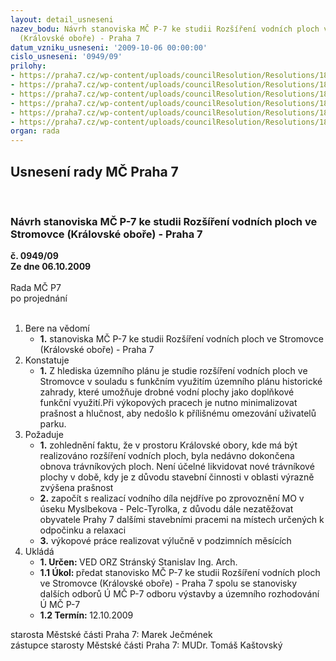 ```yaml
---
layout: detail_usneseni
nazev_bodu: Návrh stanoviska MČ P-7 ke studii Rozšíření vodních ploch ve Stromovce
  (Královské oboře) - Praha 7
datum_vzniku_usneseni: '2009-10-06 00:00:00'
cislo_usneseni: '0949/09'
prilohy:
- https://praha7.cz/wp-content/uploads/councilResolution/Resolutions/18466/50-strom_11.doc
- https://praha7.cz/wp-content/uploads/councilResolution/Resolutions/18466/50-strom_21.doc
- https://praha7.cz/wp-content/uploads/councilResolution/Resolutions/18466/50-strom_31.doc
- https://praha7.cz/wp-content/uploads/councilResolution/Resolutions/18466/50-strom_41.doc
- https://praha7.cz/wp-content/uploads/councilResolution/Resolutions/18466/50-01_07_2009.doc
- https://praha7.cz/wp-content/uploads/councilResolution/Resolutions/18466/50-strom_61061.jpg
organ: rada
---
```

<div id="ucUsn_pList" class="usn">
	<span><h2>Usnesení rady MČ Praha 7 </h2>
<br></span><div class="standBody">
<span><h3>Návrh stanoviska MČ P-7 ke studii Rozšíření vodních ploch ve Stromovce (Královské oboře) - Praha 7</h3></span><div class="center">
		<strong>č. 0949/09</strong><br>
	</div>
<div class="center">
		<strong>Ze dne 06.10.2009</strong><br><br>
	</div>Rada MČ P7<br> po projednání<br><br><ol>
<li>Bere na vědomí<ul><li>
<strong>1.</strong> stanoviska MČ P-7 ke studii Rozšíření vodních ploch ve Stromovce (Královské oboře) - Praha 7</li></ul>
</li>
<li>Konstatuje<ul><li>
<strong>1.</strong> Z hlediska územního plánu je studie rozšíření vodních ploch ve Stromovce v souladu s funkčním využitím územního plánu historické zahrady, které umožňuje drobné vodní plochy jako doplňkové funkční využití.Při výkopových pracech je nutno minimalizovat prašnost a hlučnost, aby nedošlo k přílišnému omezování uživatelů parku.</li></ul>
</li>
<li>Požaduje<ul>
<li>
<strong>1.</strong> zohlednění faktu, že v prostoru Královské obory, kde má být realizováno rozšíření vodních ploch, byla nedávno dokončena obnova trávníkových ploch. Není účelné likvidovat nové trávníkové plochy v době, kdy je z důvodu stavební činnosti v oblasti výrazně zvýšena prašnost</li>
<li>
<strong>2.</strong> započít s realizací vodního díla nejdříve po zprovoznění MO v úseku Myslbekova - Pelc-Tyrolka, z důvodu dále nezatěžovat obyvatele Prahy 7 dalšími stavebními pracemi na místech určených k odpočinku a relaxaci</li>
<li>
<strong>3.</strong> výkopové práce realizovat výlučně v podzimních měsících</li>
</ul>
</li>
<li>Ukládá<ul>
<li>
<strong>1. Určen: </strong>VED ORZ  Stránský  Stanislav Ing. Arch.</li>
<li>
<strong>1.1 Úkol: </strong>předat stanovisko MČ P-7 ke studii Rozšíření vodních ploch ve Stromovce (Královské oboře) - Praha 7 spolu se stanovisky dalších odborů Ú MČ P-7 odboru výstavby a územního rozhodování Ú MČ P-7</li>
<li>
<strong>1.2 Termín: </strong>12.10.2009</li>
</ul>
</li>
</ol>starosta Městské části Praha 7: Marek Ječmének<br>zástupce starosty Městské části Praha 7: MUDr. Tomáš Kaštovský 
</div>
</div>